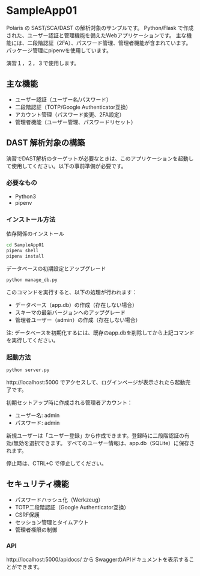 # SampleApp01

Polaris の SAST/SCA/DAST の解析対象のサンプルです。
Python/Flask で作成された、ユーザー認証と管理機能を備えたWebアプリケーションです。
主な機能には、二段階認証（2FA）、パスワード管理、管理者機能が含まれています。
パッケージ管理にpipenvを使用しています。

演習１，２，３で使用します。

## 主な機能

- ユーザー認証（ユーザー名/パスワード）
- 二段階認証（TOTP/Google Authenticator互換）
- アカウント管理（パスワード変更、2FA設定）
- 管理者機能（ユーザー管理、パスワードリセット）

## DAST 解析対象の構築

演習でDAST解析のターゲットが必要なときは、このアプリケーションを起動して使用してください。以下の事前準備が必要です。

### 必要なもの

* Python3
* pipenv

### インストール方法

依存関係のインストール

```bash
cd SampleApp01
pipenv shell
pipenv install
```

データベースの初期設定とアップグレード
```bash
python manage_db.py
```
このコマンドを実行すると、以下の処理が行われます：
- データベース（app.db）の作成（存在しない場合）
- スキーマの最新バージョンへのアップグレード
- 管理者ユーザー（admin）の作成（存在しない場合）

注: データベースを初期化するには、既存のapp.dbを削除してから上記コマンドを実行してください。

### 起動方法

```bash
python server.py
```

http://localhost:5000 でアクセスして、ログインページが表示されたら起動完了です。

初期セットアップ時に作成される管理者アカウント：
- ユーザー名: admin
- パスワード: admin

新規ユーザーは「ユーザー登録」から作成できます。登録時に二段階認証の有効/無効を選択できます。
すべてのユーザー情報は、app.db（SQLite）に保存されます。

停止時は、CTRL+C で停止してください。

## セキュリティ機能

- パスワードハッシュ化（Werkzeug）
- TOTP二段階認証（Google Authenticator互換）
- CSRF保護
- セッション管理とタイムアウト
- 管理者権限の制御

### API

http://localhost:5000/apidocs/ から SwaggerのAPIドキュメントを表示することができます。
